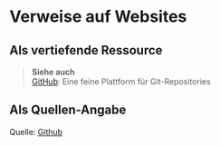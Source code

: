 
# Verweise auf Websites
## Als vertiefende Ressource
> **Siehe auch**  
> [GitHub](https://www.github.com): Eine feine Plattform für Git-Repositories

## Als Quellen-Angabe
Quelle: [Github](https://www.github.com)